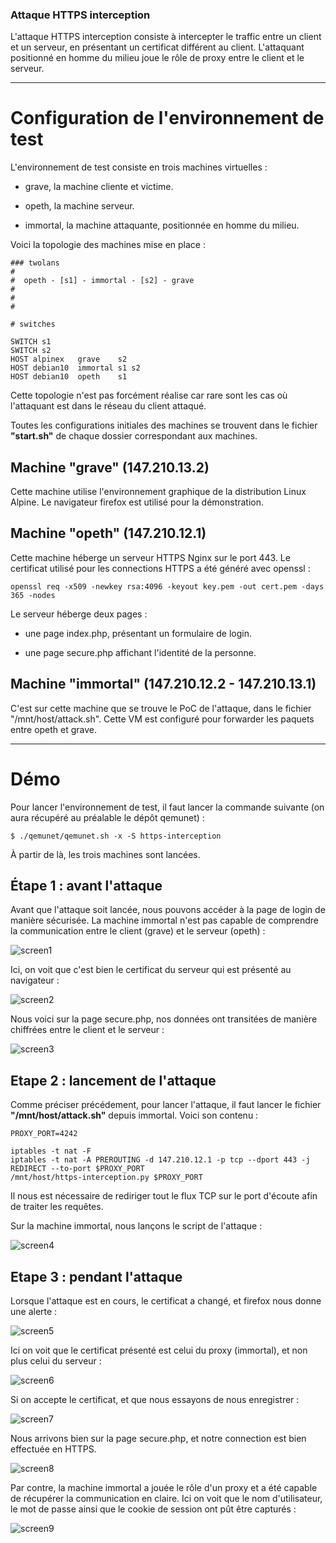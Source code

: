 ### Attaque HTTPS interception


L'attaque HTTPS interception consiste à intercepter le traffic entre un client et un serveur, en présentant un certificat différent au client. L'attaquant positionné en homme du milieu joue le rôle de proxy entre le client et le serveur.

----------------------------------------------

# Configuration de l'environnement de test

L'environnement de test consiste en trois machines virtuelles :

- grave, la machine cliente et victime.

- opeth, la machine serveur.

- immortal, la machine attaquante, positionnée en homme du milieu.


Voici la topologie des machines mise en place :

```
### twolans
#
#  opeth - [s1] - immortal - [s2] - grave
#
#
#

# switches

SWITCH s1
SWITCH s2
HOST alpinex   grave    s2
HOST debian10  immortal s1 s2
HOST debian10  opeth    s1
```


Cette topologie n'est pas forcément réalise car rare sont les cas où l'attaquant est dans le réseau du client attaqué. 

Toutes les configurations initiales des machines se trouvent dans le fichier __"start.sh"__ de chaque dossier correspondant aux machines.

## Machine "grave" (147.210.13.2)

Cette machine utilise l'environnement graphique de la distribution Linux Alpine. Le navigateur firefox est utilisé pour la démonstration.

## Machine "opeth" (147.210.12.1)

Cette machine héberge un serveur HTTPS Nginx sur le port 443. Le certificat utilisé pour les connections HTTPS a été généré avec openssl :

```
openssl req -x509 -newkey rsa:4096 -keyout key.pem -out cert.pem -days 365 -nodes
```

Le serveur héberge deux pages :

  - une page index.php, présentant un formulaire de login.

  - une page secure.php affichant l'identité de la personne.

## Machine "immortal" (147.210.12.2 - 147.210.13.1)

C'est sur cette machine que se trouve le PoC de l'attaque, dans le fichier "/mnt/host/attack.sh". Cette VM est configuré pour forwarder les paquets entre opeth et grave.

------------------------------------------------------

# Démo

Pour lancer l'environnement de test, il faut lancer la commande suivante (on aura récupéré au préalable le dépôt qemunet) :

```
$ ./qemunet/qemunet.sh -x -S https-interception
```

À partir de là, les trois machines sont lancées.

## Étape 1 : avant l'attaque

Avant que l'attaque soit lancée, nous pouvons accéder à la page de login de manière sécurisée. La machine immortal n'est pas capable de comprendre la communication entre le client (grave) et le serveur (opeth) :

![screen1](https://repo.t0x0sh.org/images/mastercsi-ter/https-interception/screen1.png)

Ici, on voit que c'est bien le certificat du serveur qui est présenté au navigateur :

![screen2](https://repo.t0x0sh.org/images/mastercsi-ter/https-interception/screen2.png)

Nous voici sur la page secure.php, nos données ont transitées de manière chiffrées entre le client et le serveur :

![screen3](https://repo.t0x0sh.org/images/mastercsi-ter/https-interception/screen3.png)

## Etape 2 : lancement de l'attaque

Comme préciser précédement, pour lancer l'attaque, il faut lancer le fichier __"/mnt/host/attack.sh"__ depuis immortal. 
Voici son contenu :

```
PROXY_PORT=4242

iptables -t nat -F
iptables -t nat -A PREROUTING -d 147.210.12.1 -p tcp --dport 443 -j REDIRECT --to-port $PROXY_PORT
/mnt/host/https-interception.py $PROXY_PORT
```

Il nous est nécessaire de rediriger tout le flux TCP sur le port d'écoute afin de traiter les requêtes.

Sur la machine immortal, nous lançons le script de l'attaque :

![screen4](https://repo.t0x0sh.org/images/mastercsi-ter/https-interception/screen4.png)

## Etape 3 : pendant l'attaque

Lorsque l'attaque est en cours, le certificat a changé, et firefox nous donne une alerte :

![screen5](https://repo.t0x0sh.org/images/mastercsi-ter/https-interception/screen5.png)

Ici on voit que le certificat présenté est celui du proxy (immortal), et non plus celui du serveur :

![screen6](https://repo.t0x0sh.org/images/mastercsi-ter/https-interception/screen6.png)

Si on accepte le certificat, et que nous essayons de nous enregistrer :

![screen7](https://repo.t0x0sh.org/images/mastercsi-ter/https-interception/screen7.png)

Nous arrivons bien sur la page secure.php, et notre connection est bien effectuée en HTTPS.

![screen8](https://repo.t0x0sh.org/images/mastercsi-ter/https-interception/screen8.png)

Par contre, la machine immortal a jouée le rôle d'un proxy et a été capable de récupérer la communication en claire. Ici on voit que le nom d'utilisateur, le mot de passe ainsi que le cookie de session ont pût être capturés :

![screen9](https://repo.t0x0sh.org/images/mastercsi-ter/https-interception/screen9.png)
